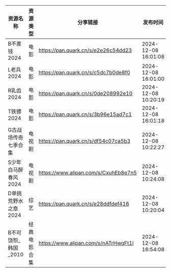 | 资源名称          | 资源类型   | 分享链接                                 | 发布时间                |
| ------------- | ------ | ------------------------------------ | ------------------- |
| B不差钱2024      | 电影     | https://pan.quark.cn/s/e2e26c54dd23  | 2024-12-08 16:01:08 |
| L老兵2024       | 电影     | https://pan.quark.cn/s/c5dc7b0de8f0  | 2024-12-08 16:01:00 |
| R乳齿2024       | 电影     | https://pan.quark.cn/s/0de208992e10  | 2024-12-08 10:20:19 |
| T铁镖2024       | 电影     | https://pan.quark.cn/s/3b96e15ad7c1  | 2024-12-08 16:01:18 |
| G古战场传奇七季合集    | 电视剧    | https://pan.quark.cn/s/df54c07ca5b3  | 2024-12-08 10:22:27 |
| S少年白马醉春风2024  | 电视剧    | https://www.alipan.com/s/CxuhEb8e7n5 | 2024-12-08 10:24:08 |
| D单挑荒野水之章2024  | 综艺     | https://pan.quark.cn/s/e28ddfdef416  | 2024-12-08 10:20:04 |
| B不可饶恕_韩国_2010 | 经典电影合集 | https://www.alipan.com/s/nATrHwqFt1i | 2024-12-08 16:54:08 |
